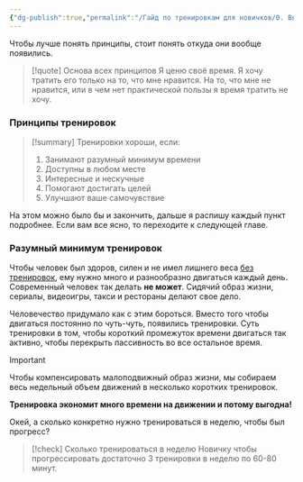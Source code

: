 ```yaml
---
{"dg-publish":true,"permalink":"/Гайд по тренировкам для новичков/0. Введение/3. Принципы тренировок/"}
---
```


Чтобы лучше понять принципы, стоит понять откуда они вообще появились. 

> [!quote] Основа всех принципов
>  Я ценю своё время. Я хочу тратить его только на то, что мне нравится. На то, что мне не нравится, или в чем нет практической пользы я время тратить не хочу. 


### Принципы тренировок
> [!summary] Тренировки хороши, если:
>  1. Занимают разумный минимум времени
>  2. Доступны в любом месте
>  3. Интересные и нескучные
>  4. Помогают достигать целей
>  5. Улучшают ваше самочувствие

На этом можно было бы и закончить, дальше я распишу каждый пункт подробнее. Если вам все ясно, то переходите к следующей главе.

### Разумный минимум тренировок
Чтобы человек был здоров, силен и не имел лишнего веса <u>без тренировок</u>, ему нужно много и разнообразно двигаться каждый день. Современный человек так делать **не может**. Сидячий образ жизни, сериалы, видеоигры, такси и рестораны делают свое дело.

Человечество придумало как с этим бороться. Вместо того чтобы двигаться постоянно по чуть-чуть, появились тренировки. Суть тренировки в том, чтобы короткий промежуток времени двигаться так активно, чтобы перекрыть пассивность во все остальное время.

> [!important] 
>  Чтобы компенсировать малоподвижный образ жизни, мы собираем весь недельный объем движений в несколько коротких тренировок.
>  
>  **Тренировка экономит много времени на движении и потому выгодна!**

Окей, а сколько конкретно нужно тренироваться в неделю, чтобы был прогресс?

> [!check] Сколько тренироваться в неделю
>  Новичку чтобы прогрессировать достаточно 3 тренировки в неделю по 60-80 минут.

